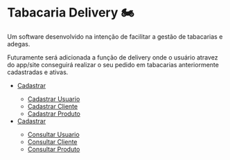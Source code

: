 # Tabacaria Delivery 🏍
<p>Um software desenvolvido na intenção de facilitar a gestão de tabacarias e adegas.</p>
<p>Futuramente será adicionada a função de delivery onde o usuário atravez do app/site conseguirá realizar o seu pedido em tabacarias anteriormente cadastradas e ativas.</p>

<ul>
  <li><a href="#cadastrar">Cadastrar</a></li>
  <ul>
    <li><a href="#cadastrar-usuario">Cadastrar Usuario</a></li>
    <li><a href="#cadastrar-cliente">Cadastrar Cliente</a></li>
    <li><a href="#cadastrar-produto">Cadastrar Produto</a></li>
  </ul>
  <li><a href="#consultar">Cadastrar</a></li>
  <ul>
    <li><a href="#consultar-usuario">Consultar Usuario</a></li>
    <li><a href="#consultar-cliente">Consultar Cliente</a></li>
    <li><a href="#consultar-produto">Consultar Produto</a></li>
  </ul>
</ul>
